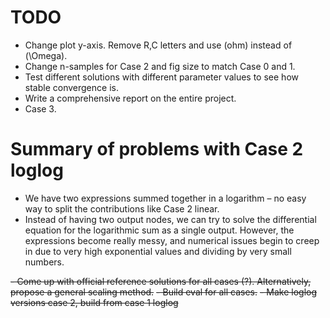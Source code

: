 # TODO
- Change plot y-axis. Remove R,C letters and use (ohm) instead of (\Omega).
- Change n-samples for Case 2 and fig size to match Case 0 and 1.
- Test different solutions with different parameter values to see how stable convergence is.
- Write a comprehensive report on the entire project.
- Case 3.





# Summary of problems with Case 2 loglog

- We have two expressions summed together in a logarithm – no easy way to split the contributions like Case 2 linear.
- Instead of having two output nodes, we can try to solve the differential equation for the logarithmic sum as a single output. However, the expressions become really messy, and numerical issues begin to creep in due to very high exponential values and dividing by very small numbers.


~~- Come up with official reference solutions for all cases (?). Alternatively, propose a general scaling method.~~
~~- Build eval for all cases.~~
~~- Make loglog versions case 2, build from case 1 loglog~~
